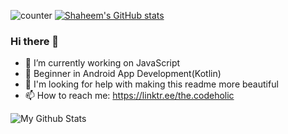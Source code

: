 ![counter](https://enb9oou2al2wd18.m.pipedream.net) [![Shaheem's GitHub stats](https://github-readme-stats.vercel.app/api?username=the-codeholic)](https://github.com/anuraghazra/github-readme-stats)

### Hi there 👋

- 🔭 I’m currently working on JavaScript
- 🌱 Beginner in Android App Development(Kotlin)
- 🤔 I'm looking for help with making this readme more beautiful
- 📫 How to reach me: https://linktr.ee/the.codeholic
<img align="center" src="https://github-readme-stats.vercel.app/api?username=the-codeholic&theme=dark&show_icons=true&hide_border=true&show_icons=true" alt="My Github Stats">
